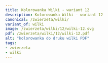 ```yaml
---
title: Kolorowanka Wilki - wariant 12
description: Kolorowanka Wilki - wariant 12
canonical: /zwierzeta/wilki/
variant_of: wilki
image: /zwierzeta/wilki/12/wilki-12.svg
pdf: /zwierzeta/wilki/12/wilki-12.pdf
alt: "kolorowanka do druku wilki PDF"
tags:
- zwierzeta
- wilki
---
```

